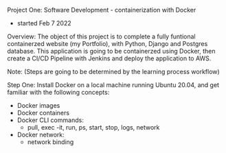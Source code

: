 Project One: Software Development - containerization with Docker

- started Feb 7 2022

Overview: The object of this project is to complete a fully funtional containerzed website (my Portfolio), with Python, Django and Postgres database. This application is going to be containerzed using Docker, then create a CI/CD Pipeline with Jenkins and deploy the application to AWS. 

Note: (Steps are going to be determined by the learning process workflow)

Step One: Install Docker on a local machine running Ubuntu 20.04, and get familiar with the following concepts:
- Docker images
- Docker containers
- Docker CLI commands:
    - pull, exec -it, run, ps, start, stop, logs, network
- Docker network:
    - network binding
